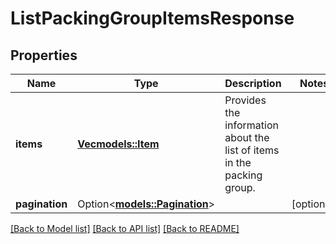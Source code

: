 # ListPackingGroupItemsResponse

## Properties

Name | Type | Description | Notes
------------ | ------------- | ------------- | -------------
**items** | [**Vec<models::Item>**](Item.md) | Provides the information about the list of items in the packing group. | 
**pagination** | Option<[**models::Pagination**](Pagination.md)> |  | [optional]

[[Back to Model list]](../README.md#documentation-for-models) [[Back to API list]](../README.md#documentation-for-api-endpoints) [[Back to README]](../README.md)


